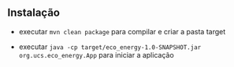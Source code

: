 ## Instalação

*  executar 
```mvn clean package``` para compilar e criar a pasta target


* executar ```java -cp target/eco_energy-1.0-SNAPSHOT.jar org.ucs.eco_energy.App``` para iniciar a aplicação
